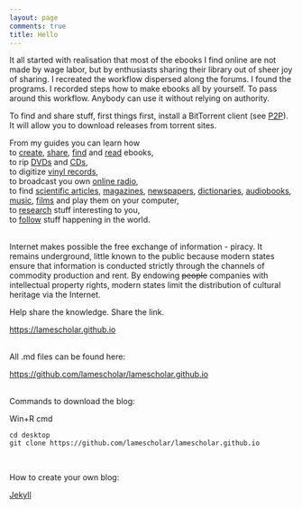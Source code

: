 ```yaml
---
layout: page
comments: true
title: Hello
---
```


It all started with realisation that most of the ebooks I find online are not made by wage labor, but by enthusiasts sharing their library out of sheer joy of sharing. I recreated the workflow dispersed along the forums. I found the programs. I recorded steps how to make ebooks all by yourself. To pass around this workflow. Anybody can use it without relying on authority.

To find and share stuff, first things first, install a BitTorrent client (see [P2P](/en/p2p)). It will allow you to download releases from torrent sites.

From my guides you can learn how<br>
to [create](/en/how-to-digitize-books), [share](/en/how-to-share-your-stuff), [find](/en/how-to-find-books) and [read](/en/ebook-formats) ebooks,<br>
to rip [DVDs](/en/films) and [CDs](/en/music#ripping-cds),<br>
to digitize [vinyl records](/en/music#digitizing-vinyl-records),<br>
to broadcast you own [online radio](/en/radio#how-to-make-your-own-online-radio),<br>
to find [scientific articles](/en/articles), [magazines](/en/magazines), [newspapers](/en/news), [dictionaries](/en/dictionaries), [audiobooks](/en/audiobooks), [music](/en/music), [films](/en/films) and play them on your computer,<br>
to [research](/en/research) stuff interesting to you,<br>
to [follow](/2023/12/09/follow-the-press-using-rss.html) stuff happening in the world.
<br><br>

Internet makes possible the free exchange of information - piracy. It remains underground, little known to the public because modern states ensure that information is conducted strictly through the channels of commodity production and rent. By endowing <s>people</s> companies with intellectual property rights, modern states limit the distribution of cultural heritage via the Internet.

Help share the knowledge. Share the link.

<https://lamescholar.github.io>
<br><br>

All .md files can be found here:

<https://github.com/lamescholar/lamescholar.github.io>
<br><br>

Commands to download the blog:

Win+R cmd

```
cd desktop
git clone https://github.com/lamescholar/lamescholar.github.io
```
<br>

How to create your own blog:

[Jekyll](/en/jekyll)